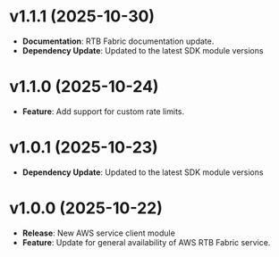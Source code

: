 # v1.1.1 (2025-10-30)

* **Documentation**: RTB Fabric documentation update.
* **Dependency Update**: Updated to the latest SDK module versions

# v1.1.0 (2025-10-24)

* **Feature**: Add support for custom rate limits.

# v1.0.1 (2025-10-23)

* **Dependency Update**: Updated to the latest SDK module versions

# v1.0.0 (2025-10-22)

* **Release**: New AWS service client module
* **Feature**: Update for general availability of AWS RTB Fabric service.

